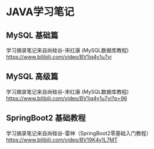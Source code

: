 # JAVA学习笔记

## MySQL 基础篇

学习摘录笔记来自尚硅谷-宋红康 (MySQL数据库教程) <a>https://www.bilibili.com/video/BV1iq4y1u7vj</a>

## MySQL 高级篇

学习摘录笔记来自尚硅谷-宋红康 (MySQL数据库教程) <a>https://www.bilibili.com/video/BV1iq4y1u7vj?p=96</a>

## SpringBoot2 基础教程

学习摘录笔记来自尚硅谷-雷神（SpringBoot2零基础入门教程）https://www.bilibili.com/video/BV19K4y1L7MT
